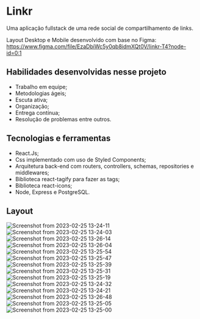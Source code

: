 # Linkr
Uma aplicação fullstack de uma rede social de compartilhamento de links. 

Layout Desktop e Mobile desenvolvido com base no Figma: https://www.figma.com/file/EzaDbiWc5y0qb8idmXQt0V/linkr-T4?node-id=0:1
## Habilidades desenvolvidas nesse projeto
- Trabalho em equipe;
- Metodologias ágeis;
- Escuta ativa;
- Organização;
- Entrega contínua; 
- Resolução de problemas entre outros.

## Tecnologias e ferramentas
- React.Js;
- Css implementado com uso de Styled Components;
- Arquitetura back-end com routers, controllers, schemas, repositories e middlewares;
- Biblioteca react-tagify para fazer as tags;
- Biblioteca react-icons;
- Node, Express e PostgreSQL.

## Layout
![Screenshot from 2023-02-25 13-24-11](https://user-images.githubusercontent.com/107212599/221368176-c2bd04aa-db89-43ea-bf4f-30cb0d20cf67.png)
![Screenshot from 2023-02-25 13-24-03](https://user-images.githubusercontent.com/107212599/221368178-7c66ac7b-46c9-4c7a-bea2-7b17ac6cd894.png)
![Screenshot from 2023-02-25 13-26-14](https://user-images.githubusercontent.com/107212599/221368158-cebdeb2a-f6b3-4654-9edb-aa5a3837278b.png)
![Screenshot from 2023-02-25 13-26-04](https://user-images.githubusercontent.com/107212599/221368159-473918e7-12f3-4155-a53f-3c7907586e28.png)
![Screenshot from 2023-02-25 13-25-54](https://user-images.githubusercontent.com/107212599/221368160-92702934-cda6-499a-997a-2fc8c58e3c10.png)
![Screenshot from 2023-02-25 13-25-47](https://user-images.githubusercontent.com/107212599/221368161-c25f85c2-232d-48aa-a346-1f1c10824d0f.png)
![Screenshot from 2023-02-25 13-25-39](https://user-images.githubusercontent.com/107212599/221368162-0a64cf49-c689-4cd0-885f-f0aea80cebf2.png)
![Screenshot from 2023-02-25 13-25-31](https://user-images.githubusercontent.com/107212599/221368164-66face4c-4699-4e72-90c2-3f341ae7045a.png)
![Screenshot from 2023-02-25 13-25-19](https://user-images.githubusercontent.com/107212599/221368165-b99c1da2-512e-4777-a8b8-ab16d527bfc9.png)
![Screenshot from 2023-02-25 13-24-32](https://user-images.githubusercontent.com/107212599/221368172-06889165-1c36-4453-a85c-a57ff03c6385.png)
![Screenshot from 2023-02-25 13-24-21](https://user-images.githubusercontent.com/107212599/221368174-fcb36e2a-1b52-4052-9769-898111ff392e.png)
![Screenshot from 2023-02-25 13-26-48](https://user-images.githubusercontent.com/107212599/221368156-3e585380-2d21-4a70-ac85-95eb55d067f3.png)
![Screenshot from 2023-02-25 13-25-05](https://user-images.githubusercontent.com/107212599/221368168-7b18933a-0895-4ec4-932c-2060f573112f.png)
![Screenshot from 2023-02-25 13-25-00](https://user-images.githubusercontent.com/107212599/221368169-64ec116d-4200-49f0-9deb-050c7885de74.png)
